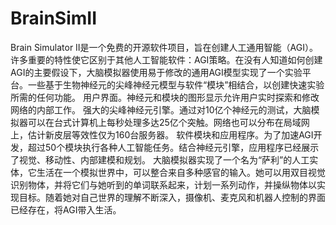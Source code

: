 # BrainSimII
Brain Simulator II是一个免费的开源软件项目，旨在创建人工通用智能（AGI）。许多重要的特性使它区别于其他人工智能软件：AGI策略。在没有人知道如何创建AGI的主要假设下，大脑模拟器使用易于修改的通用AGI模型实现了一个实验平台。一些基于生物神经元的尖峰神经元模型与软件“模块”相结合，以创建快速实验所需的任何功能。
用户界面。神经元和模块的图形显示允许用户实时探索和修改网络的内部工作。
强大的尖峰神经元引擎。通过对10亿个神经元的测试，大脑模拟器可以在台式计算机上每秒处理多达25亿个突触。网络也可以分布在局域网上，估计新皮层等效性仅为160台服务器。
软件模块和应用程序。为了加速AGI开发，超过50个模块执行各种人工智能任务。结合神经元引擎，应用程序已经展示了视觉、移动性、内部建模和规划。
大脑模拟器实现了一个名为“萨利”的人工实体，它生活在一个模拟世界中，可以整合来自多种感官的输入。她可以用双目视觉识别物体，并将它们与她听到的单词联系起来，计划一系列动作，并操纵物体以实现目标。随着她对自己世界的理解不断深入，摄像机、麦克风和机器人控制的界面已经存在，将AGI带入生活。
